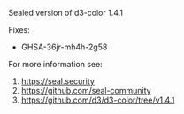 Sealed version of d3-color 1.4.1

Fixes:
- GHSA-36jr-mh4h-2g58

For more information see:
  1. https://seal.security
  2. https://github.com/seal-community
  3. https://github.com/d3/d3-color/tree/v1.4.1
